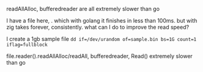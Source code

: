 readAllAlloc, bufferedreader are all extremely slower than go

I have a file here, . which with golang it finishes in less than 100ms. but with
zig takes forever, consistently. what can I do to improve the read speed?

I create a 1gb sample file
`dd if=/dev/urandom of=sample.bin bs=1G count=1 iflag=fullblock`

file.reader().readAllAlloc/readAll, bufferedreader, Read() extremely slower than
go
